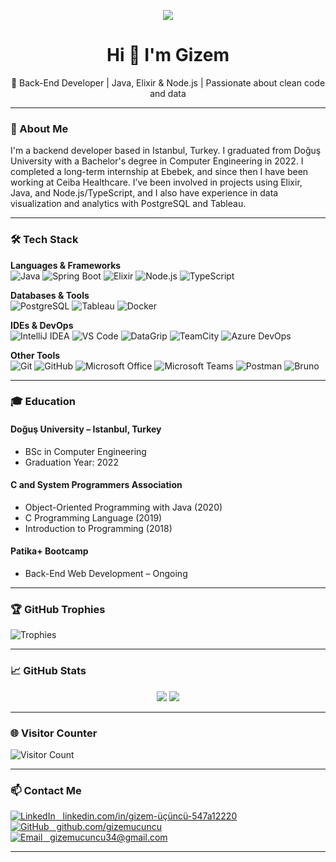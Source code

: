 <p align="center">
  <img src="https://capsule-render.vercel.app/api?type=waving&color=gradient&height=220&section=header&text=Gizem%20Üçüncü&fontSize=40&fontAlign=50&fontAlignY=40&fontColor=ffffff&animation=fadeIn&font=Lucida%20Console%20UI" />
</p>

<h1 align="center">Hi 👋 I'm Gizem</h1>

<p align="center">
🎯 Back-End Developer | Java, Elixir & Node.js | Passionate about clean code and data
</p>

---

### 💼 About Me

I'm a backend developer based in Istanbul, Turkey. I graduated from Doğuş University with a Bachelor's degree in Computer Engineering in 2022. I completed a long-term internship at Ebebek, and since then I have been working at Ceiba Healthcare. I’ve been involved in projects using Elixir, Java, and Node.js/TypeScript, and I also have experience in data visualization and analytics with PostgreSQL and Tableau.

---

### 🛠️ Tech Stack

**Languages & Frameworks**  
![Java](https://img.shields.io/badge/Java-007396?style=flat&logo=java&logoColor=white)
![Spring Boot](https://img.shields.io/badge/Spring%20Boot-6DB33F?style=flat&logo=spring-boot&logoColor=white)
![Elixir](https://img.shields.io/badge/Elixir-4B275F?style=flat&logo=elixir&logoColor=white)
![Node.js](https://img.shields.io/badge/Node.js-339933?style=flat&logo=node.js&logoColor=white)
![TypeScript](https://img.shields.io/badge/TypeScript-3178C6?style=flat&logo=typescript&logoColor=white)

**Databases & Tools**  
![PostgreSQL](https://img.shields.io/badge/PostgreSQL-336791?style=flat&logo=postgresql&logoColor=white)
![Tableau](https://img.shields.io/badge/Tableau-E97627?style=flat&logo=tableau&logoColor=white)
![Docker](https://img.shields.io/badge/Docker-2496ED?style=flat&logo=docker&logoColor=white)

**IDEs & DevOps**  
![IntelliJ IDEA](https://img.shields.io/badge/IntelliJ-000000?style=flat&logo=intellij-idea&logoColor=white)
![VS Code](https://img.shields.io/badge/VS%20Code-007ACC?style=flat&logo=visual-studio-code&logoColor=white)
![DataGrip](https://img.shields.io/badge/DataGrip-000000?style=flat&logo=jetbrains&logoColor=white)
![TeamCity](https://img.shields.io/badge/TeamCity-000000?style=flat&logo=jetbrains&logoColor=white)
![Azure DevOps](https://img.shields.io/badge/Azure%20DevOps-0078D7?style=flat&logo=azure-devops&logoColor=white)

**Other Tools**  
![Git](https://img.shields.io/badge/Git-F05032?style=flat&logo=git&logoColor=white)
![GitHub](https://img.shields.io/badge/GitHub-181717?style=flat&logo=github&logoColor=white)
![Microsoft Office](https://img.shields.io/badge/Office-D83B01?style=flat&logo=microsoft-office&logoColor=white)
![Microsoft Teams](https://img.shields.io/badge/Microsoft%20Teams-6264A7?style=flat&logo=microsoft-teams&logoColor=white)
![Postman](https://img.shields.io/badge/Postman-FF6C37?style=flat&logo=postman&logoColor=white)
![Bruno](https://img.shields.io/badge/Bruno-3B2F63?style=flat&logo=data&logoColor=white)

---

### 🎓 Education

#### Doğuş University – Istanbul, Turkey  
- BSc in Computer Engineering  
- Graduation Year: 2022  

#### C and System Programmers Association  
- Object-Oriented Programming with Java (2020)  
- C Programming Language (2019)  
- Introduction to Programming (2018)  

#### Patika+ Bootcamp  
- Back-End Web Development – Ongoing  

---

### 🏆 GitHub Trophies

![Trophies](https://github-profile-trophy.vercel.app/?username=gizemucuncu&theme=flat&no-frame=true&margin-w=10)

---

### 📈 GitHub Stats

<p align="center">
  <img src="https://github-readme-stats.vercel.app/api?username=gizemucuncu&show_icons=true&theme=radical" />
  <img src="https://github-readme-stats.vercel.app/api/top-langs/?username=gizemucuncu&layout=compact&theme=radical" />
</p>

---

### 🌐 Visitor Counter

![Visitor Count](https://komarev.com/ghpvc/?username=gizemucuncu&label=Profile%20Views&color=0e75b6&style=flat)

---

### 📫 Contact Me

<p align="left">
  <a href="https://www.linkedin.com/in/gizem-üçüncü-547a12220">
    <img src="https://img.shields.io/badge/LinkedIn-blue?style=flat-square&logo=linkedin&logoColor=white" alt="LinkedIn"/>
    &nbsp; linkedin.com/in/gizem-üçüncü-547a12220
  </a>
  <br/>

  <a href="https://github.com/gizemucuncu">
    <img src="https://img.shields.io/badge/GitHub-black?style=flat-square&logo=github&logoColor=white" alt="GitHub"/>
    &nbsp; github.com/gizemucuncu
  </a>
  <br/>

  <a href="mailto:gizemucuncu34@gmail.com">
    <img src="https://img.shields.io/badge/Email-D14836?style=flat-square&logo=gmail&logoColor=white" alt="Email"/>
    &nbsp; gizemucuncu34@gmail.com
  </a>
</p>

---
